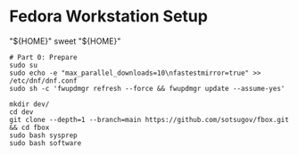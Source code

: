 # Fedora Workstation Setup
"${HOME}" sweet "${HOME}"

```
# Part 0: Prepare
sudo su
sudo echo -e "max_parallel_downloads=10\nfastestmirror=true" >> /etc/dnf/dnf.conf
sudo sh -c 'fwupdmgr refresh --force && fwupdmgr update --assume-yes'

mkdir dev/
cd dev
git clone --depth=1 --branch=main https://github.com/sotsugov/fbox.git && cd fbox
sudo bash sysprep 
sudo bash software
```
